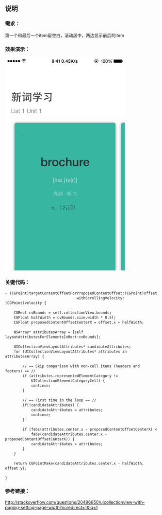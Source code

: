 ## 说明

### 需求：

第一个和最后一个item留空白，滚动居中，两边显示前后的item


### 效果演示：

![](1486452112.gif)


### 关键代码：

```objc
- (CGPoint)targetContentOffsetForProposedContentOffset:(CGPoint)offset
                                 withScrollingVelocity:(CGPoint)velocity {

    CGRect cvBounds = self.collectionView.bounds;
    CGFloat halfWidth = cvBounds.size.width * 0.5f;
    CGFloat proposedContentOffsetCenterX = offset.x + halfWidth;

    NSArray* attributesArray = [self layoutAttributesForElementsInRect:cvBounds];

    UICollectionViewLayoutAttributes* candidateAttributes;
    for (UICollectionViewLayoutAttributes* attributes in attributesArray) {

        // == Skip comparison with non-cell items (headers and footers) == //
        if (attributes.representedElementCategory !=
            UICollectionElementCategoryCell) {
            continue;
        }

        // == First time in the loop == //
        if(!candidateAttributes) {
            candidateAttributes = attributes;
            continue;
        }

        if (fabs(attributes.center.x - proposedContentOffsetCenterX) <
            fabs(candidateAttributes.center.x - proposedContentOffsetCenterX)) {
            candidateAttributes = attributes;
        }
    }

    return CGPointMake(candidateAttributes.center.x - halfWidth, offset.y);

}
```

### 参考链接：

http://stackoverflow.com/questions/20496850/uicollectionview-with-paging-setting-page-width?noredirect=1&lq=1
